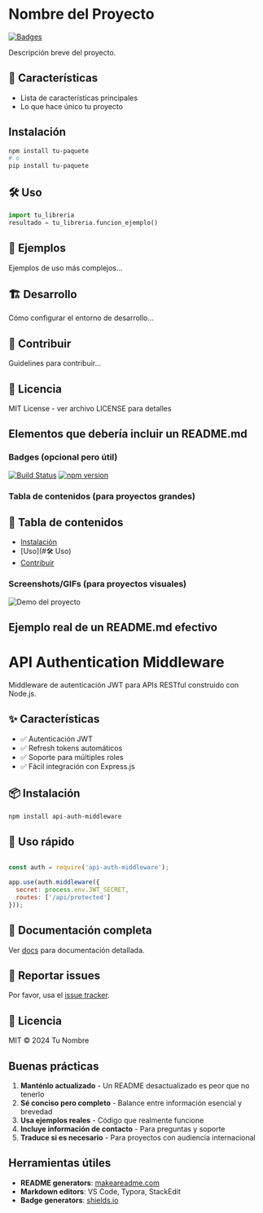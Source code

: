 # Nombre del Proyecto

[![Badges](https://img.shields.io/badge/version-1.0.0-blue.svg)](https://github.com/tu/proyecto)

Descripción breve del proyecto.

## 🚀 Características

- Lista de características principales
- Lo que hace único tu proyecto

## Instalación

```bash
npm install tu-paquete
# o
pip install tu-paquete
```
## 🛠️ Uso
```python
import tu_libreria
resultado = tu_libreria.funcion_ejemplo()
```
## 🧪 Ejemplos

Ejemplos de uso más complejos...

## 🏗️ Desarrollo

Cómo configurar el entorno de desarrollo...

## 🤝 Contribuir

Guidelines para contribuir...

## 📄 Licencia

MIT License - ver archivo LICENSE para detalles

## Elementos que debería incluir un README.md

### **Badges** (opcional pero útil)
[![Build Status](https://img.shields.io/travis/usuario/proyecto.svg)](https://travis-ci.org/usuario/proyecto)
[![npm version](https://badge.fury.io/js/nombre-paquete.svg)](https://badge.fury.io/js/nombre-paquete)

### **Tabla de contenidos** (para proyectos grandes)

## 📑 Tabla de contenidos
- [Instalación](#instalación)
- [Uso](#🛠️ Uso)
- [Contribuir](#contribuir)

### **Screenshots/GIFs** (para proyectos visuales)

![Demo del proyecto](demo.gif)

## Ejemplo real de un README.md efectivo

# API Authentication Middleware

Middleware de autenticación JWT para APIs RESTful construido con Node.js.

## ✨ Características

- ✅ Autenticación JWT
- ✅ Refresh tokens automáticos
- ✅ Soporte para múltiples roles
- ✅ Fácil integración con Express.js

## 📦 Instalación

``` bash
npm install api-auth-middleware
```

## 🚀 Uso rápido

``` javascript

const auth = require('api-auth-middleware');

app.use(auth.middleware({
  secret: process.env.JWT_SECRET,
  routes: ['/api/protected']
}));
``` 

## 📖 Documentación completa

Ver [docs](https://docs/README.md) para documentación detallada.

## 🐛 Reportar issues

Por favor, usa el [issue tracker](https://github.com/tu/proyecto/issues).

## 📄 Licencia

MIT © 2024 Tu Nombre

## Buenas prácticas

1. **Manténlo actualizado** - Un README desactualizado es peor que no tenerlo
2. **Sé conciso pero completo** - Balance entre información esencial y brevedad
3. **Usa ejemplos reales** - Código que realmente funcione
4. **Incluye información de contacto** - Para preguntas y soporte
5. **Traduce si es necesario** - Para proyectos con audiencia internacional

## Herramientas útiles

- **README generators**: [makeareadme.com](https://www.makeareadme.com/)
- **Markdown editors**: VS Code, Typora, StackEdit
- **Badge generators**: [shields.io](https://shields.io/)
